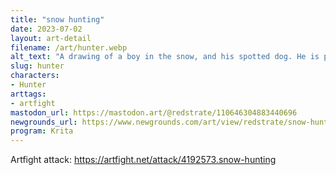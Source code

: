 ```yaml
---
title: "snow hunting"
date: 2023-07-02
layout: art-detail
filename: /art/hunter.webp
alt_text: "A drawing of a boy in the snow, and his spotted dog. He is pointing at something for him to fetch."
slug: hunter
characters:
- Hunter
arttags:
- artfight
mastodon_url: https://mastodon.art/@redstrate/110646304883440696
newgrounds_url: https://www.newgrounds.com/art/view/redstrate/snow-hunting
program: Krita
---
```

Artfight attack: https://artfight.net/attack/4192573.snow-hunting
